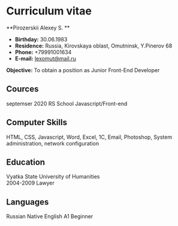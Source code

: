 #           **Curriculum vitae****Pirozerskii Alexey S. *** **Birthday:** 30.06.1983* **Residence:** Russia, Kirovskaya oblast, Omutninsk, Y.Pinerov 68* **Phone:** +79991001634* **E-mail:** lexomut@mail.ru**Objective:**  To obtain a position as Junior Front-End Developer## Courcesseptemser 2020  RS School Javascript/Front-end ## Computer SkillsHTML, CSS, Javascript, Word, Excel, 1C, Email, Photoshop, System administration, network configuration## EducationVyatka State University of Humanities  2004-2009 Lawyer## Languages  Russian Native English A1 Beginner